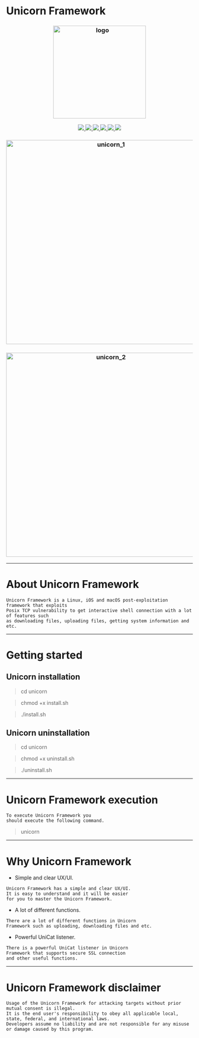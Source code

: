 # Unicorn Framework

<h3 align="center"><img src="https://user-images.githubusercontent.com/54115104/96840541-43f67b00-1453-11eb-9579-97ec826582f9.png" alt="logo" height="250px"></h3>

<p align="center">
  <a href="http://entysec.netlify.app/">
    <img src="https://img.shields.io/badge/EntySec-Ivan%20Nikolsky-blue.svg">
  </a> 
  <a href="https://github.com/EntySec/unicorn/releases">
    <img src="https://img.shields.io/github/release/EntySec/unicorn.svg">
  </a>
  <a href="https://wikipedia.org/wiki/Python_(programming_language)">
    <img src="https://img.shields.io/badge/language-python-blue.svg">
 </a>
  <a href="https://github.com/EntySec/unicorn/issues?q=is%3Aissue+is%3Aclosed">
      <img src="https://img.shields.io/github/issues/EntySec/unicorn.svg">
  </a>
  <a href="https://github.com/EntySec/unicorn/wiki">
      <img src="https://img.shields.io/badge/wiki%20-unicorn-lightgrey.svg">
 </a>
  <a href="https://twitter.com/EntySec">
    <img src="https://img.shields.io/badge/twitter-EntySec-blue.svg">
 </a>
</p>

<h3 align="center"><img src="https://user-images.githubusercontent.com/54115104/98337978-8060d400-201a-11eb-9b33-cad6d5bc4865.png" alt="unicorn_1" height="550px"></h3>
<h3 align="center"><img src="https://user-images.githubusercontent.com/54115104/98337988-822a9780-201a-11eb-9527-10027033bbcf.png" alt="unicorn_2" height="550px"></h3>

***

# About Unicorn Framework

    Unicorn Framework is a Linux, iOS and macOS post-exploitation framework that exploits 
    Posix TCP vulnerability to get interactive shell connection with a lot of features such 
    as downloading files, uploading files, getting system information and etc.

***

# Getting started

## Unicorn installation

> cd unicorn

> chmod +x install.sh

> ./install.sh

## Unicorn uninstallation

> cd unicorn

> chmod +x uninstall.sh

> ./uninstall.sh

***

# Unicorn Framework execution

```
To execute Unicorn Framework you
should execute the following command.
```

> unicorn
      
***

# Why Unicorn Framework

* Simple and clear UX/UI.

```
Unicorn Framework has a simple and clear UX/UI. 
It is easy to understand and it will be easier 
for you to master the Unicorn Framework.
```

* A lot of different functions.

```
There are a lot of different functions in Unicorn 
Framework such as uploading, downloading files and etc.
```

* Powerful UniCat listener.

```
There is a powerful UniCat listener in Unicorn 
Framework that supports secure SSL connection 
and other useful functions.
```

***
    
# Unicorn Framework disclaimer

```
Usage of the Unicorn Framework for attacking targets without prior mutual consent is illegal.
It is the end user's responsibility to obey all applicable local, state, federal, and international laws.
Developers assume no liability and are not responsible for any misuse or damage caused by this program.
```
